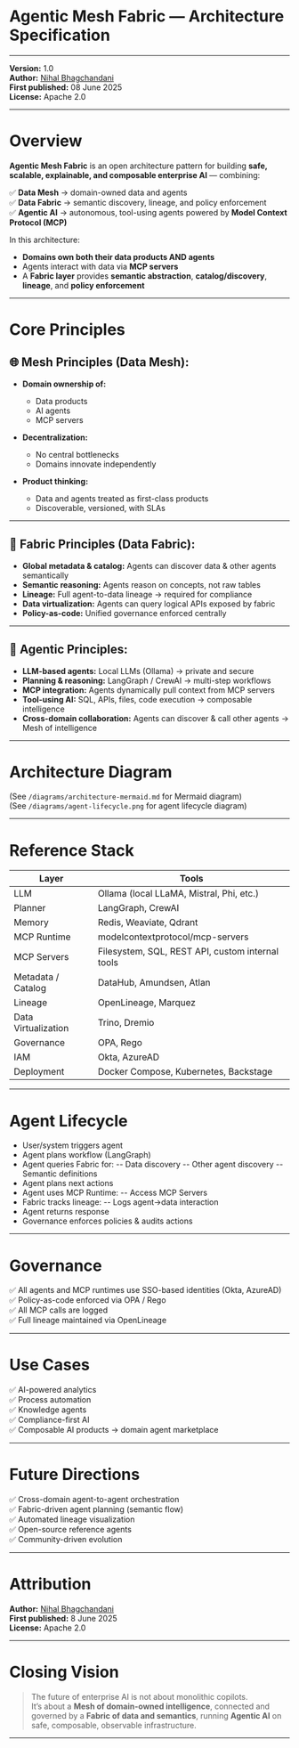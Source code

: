 # Agentic Mesh Fabric — Architecture Specification

---

**Version:** 1.0  
**Author:** [Nihal Bhagchandani](https://github.com/NihalBhagchandani)  
**First published:** 08 June 2025  
**License:** Apache 2.0  

---

# Overview

**Agentic Mesh Fabric** is an open architecture pattern for building **safe, scalable, explainable, and composable enterprise AI** — combining:

✅ **Data Mesh** → domain-owned data and agents  
✅ **Data Fabric** → semantic discovery, lineage, and policy enforcement  
✅ **Agentic AI** → autonomous, tool-using agents powered by **Model Context Protocol (MCP)**  

In this architecture:

- **Domains own both their data products AND agents**  
- Agents interact with data via **MCP servers**  
- A **Fabric layer** provides **semantic abstraction**, **catalog/discovery**, **lineage**, and **policy enforcement**  

---

# Core Principles

## 🌐 Mesh Principles (Data Mesh):

- **Domain ownership of:**
  - Data products
  - AI agents
  - MCP servers  

- **Decentralization:**
  - No central bottlenecks
  - Domains innovate independently  

- **Product thinking:**
  - Data and agents treated as first-class products  
  - Discoverable, versioned, with SLAs  

---

## 🧵 Fabric Principles (Data Fabric):

- **Global metadata & catalog:** Agents can discover data & other agents semantically  
- **Semantic reasoning:** Agents reason on concepts, not raw tables
- **Lineage:** Full agent-to-data lineage → required for compliance
- **Data virtualization:** Agents can query logical APIs exposed by fabric
- **Policy-as-code:** Unified governance enforced centrally

---
## 🤖 Agentic Principles:

- **LLM-based agents:** Local LLMs (Ollama) → private and secure  
- **Planning & reasoning:** LangGraph / CrewAI → multi-step workflows  
- **MCP integration:** Agents dynamically pull context from MCP servers  
- **Tool-using AI:** SQL, APIs, files, code execution → composable intelligence  
- **Cross-domain collaboration:** Agents can discover & call other agents → Mesh of intelligence  

---

# Architecture Diagram

(See `/diagrams/architecture-mermaid.md` for Mermaid diagram)  
(See `/diagrams/agent-lifecycle.png` for agent lifecycle diagram)

---

# Reference Stack

| Layer | Tools |
|-------|-------|
| LLM | Ollama (local LLaMA, Mistral, Phi, etc.) |
| Planner | LangGraph, CrewAI |
| Memory | Redis, Weaviate, Qdrant |
| MCP Runtime | modelcontextprotocol/mcp-servers |
| MCP Servers | Filesystem, SQL, REST API, custom internal tools |
| Metadata / Catalog | DataHub, Amundsen, Atlan |
| Lineage | OpenLineage, Marquez |
| Data Virtualization | Trino, Dremio |
| Governance | OPA, Rego |
| IAM | Okta, AzureAD |
| Deployment | Docker Compose, Kubernetes, Backstage |

---

# Agent Lifecycle

- User/system triggers agent  
- Agent plans workflow (LangGraph)  
- Agent queries Fabric for:
-- Data discovery
-- Other agent discovery
-- Semantic definitions  
- Agent plans next actions  
- Agent uses MCP Runtime:
-- Access MCP Servers  
- Fabric tracks lineage:
-- Logs agent→data interaction  
- Agent returns response  
- Governance enforces policies & audits actions  

---

# Governance

✅ All agents and MCP runtimes use SSO-based identities (Okta, AzureAD)  
✅ Policy-as-code enforced via OPA / Rego  
✅ All MCP calls are logged  
✅ Full lineage maintained via OpenLineage  

---

# Use Cases

✅ AI-powered analytics  
✅ Process automation  
✅ Knowledge agents  
✅ Compliance-first AI  
✅ Composable AI products → domain agent marketplace  

---

# Future Directions

✅ Cross-domain agent-to-agent orchestration  
✅ Fabric-driven agent planning (semantic flow)  
✅ Automated lineage visualization  
✅ Open-source reference agents  
✅ Community-driven evolution  

---

# Attribution

**Author:** [Nihal Bhagchandani](https://github.com/NihalBhagchandani)  
**First published:** 8 June 2025  
**License:** Apache 2.0  

---

# Closing Vision

> The future of enterprise AI is not about monolithic copilots.  
> It’s about a **Mesh of domain-owned intelligence**, connected and governed by a **Fabric of data and semantics**, running **Agentic AI** on safe, composable, observable infrastructure.

---

